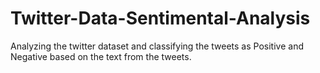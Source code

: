# Twitter-Data-Sentimental-Analysis
Analyzing the twitter dataset and classifying the tweets as Positive and Negative based on the text from the tweets.
